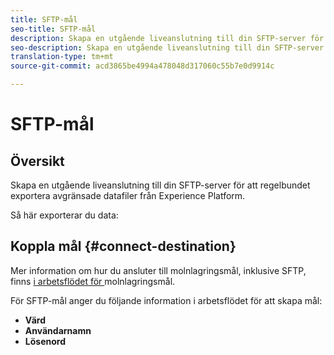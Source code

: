 ```yaml
---
title: SFTP-mål
seo-title: SFTP-mål
description: Skapa en utgående liveanslutning till din SFTP-server för att regelbundet exportera avgränsade datafiler från Experience Platform.
seo-description: Skapa en utgående liveanslutning till din SFTP-server för att regelbundet exportera avgränsade datafiler från Experience Platform.
translation-type: tm+mt
source-git-commit: acd3865be4994a478048d317060c55b7e0d9914c

---
```



# SFTP-mål

## Översikt

Skapa en utgående liveanslutning till din SFTP-server för att regelbundet exportera avgränsade datafiler från Experience Platform.

Så här exporterar du data:

## Koppla mål {#connect-destination}

Mer information om hur du ansluter till molnlagringsmål, inklusive SFTP, finns [i arbetsflödet för ](/help/rtcdp/destinations/cloud-storage-destinations-workflow.md)molnlagringsmål.

För SFTP-mål anger du följande information i arbetsflödet för att skapa mål:

* **Värd**
* **Användarnamn**
* **Lösenord**

